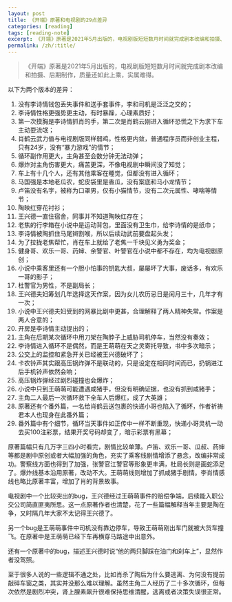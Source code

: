```yaml
---
layout: post
title: 《开端》原著和电视剧的29点差异
categories: [reading]
tags: [reading-note]
excerpt: 《开端》原著是2021年5月出版的，电视剧版短短数月时间就完成剧本改编和拍摄、后期制作，质量还如此上乘，实属难得。
permalink: /zh/:title/
---
```


> 《开端》原著是2021年5月出版的，电视剧版短短数月时间就完成剧本改编和拍摄、后期制作，质量还如此上乘，实属难得。

以下为两个版本的差异：

1. 没有李诗情钱包丢失事件和送手套事件，李和司机是泛泛之交的；
2. 李诗情性格更强势更主动，有时暴躁，心理素质好；
3. 第一次摸胸是李诗情抓肖的手，第二次是肖鹤云刚进入循环恐慌之下为求下车主动耍流氓；
4. 肖鹤云武力值与电视剧版同样弱鸡，性格更内敛，普通程序员而非创业主程，只有24岁，没有“暴力游戏”的情节；
5. 循环副作用更大，主角甚至会数分钟无法动弹；
6. 爆炸对主角伤害更大，痛苦更深，不像电视剧中瞬间没了知觉；
7. 车上有十几个人，还有其他乘客在睡觉，但都没有进入循环；
8. 马国强是本地老瓜农，蛇皮袋里是香瓜，没有案底和马小龙情节；
9. 卢笛没有名字，被称为口罩男，仅有小猫情节，没有二次元属性、哮喘等情节；
10. 陶映红穿花衬衫；
11. 王兴德一直住宿舍，同事并不知道陶映红存在；
12. 老焦的行李箱在小说中是运动背包，里面没有卫生巾，给李诗情的是纸巾；
13. 李诗情被陶抓住马尾辫割喉，所以后续动武前要盘起头发；
14. 为了拉拢老焦帮忙，肖在车上就给了老焦一千块见义勇为奖金；
15. 健身哥、欢乐一哥、药婶、余警官、叶警官在小说中都不存在，均为电视剧原创；
16. 小说中乘客里还有一个胆小怕事的钥匙大叔，屡屡坏了大事，废话多，有欢乐一哥的影子；
17. 杜警官为男性，不是副局长；
18. 王兴德夫妇筹划几年选择这天作案，因为女儿农历忌日是闰月三十，几年才有一次；
19. 小说中王兴德夫妇受到的网暴比剧中更甚，合理解释了两人精神失常。作案是两人合意的；
20. 开房是李诗情主动提出的；
21. 主角在后期某次循环中用刀架在陶脖子上威胁司机停车，当然没有奏效；
22. 李诗情进入循环不是偶然，而是王萌萌在天之灵寄托导致，书中多次暗示；
23. 公交上的监控和紧急开关已经被王兴德破坏了；
24. 卡农铃声其实跟高压锅炸弹不是联动的，只是设定在相同时间而已，扔锅进江后手机铃声依然会响；
25. 高压锅炸弹经过剧烈碰撞也会爆炸；
26. 小说中只到王萌萌可能遭遇咸猪手，但没有明确证据，也没有抓到咸猪手；
27. 主角二人最后一次循环救下全车人后爆红，成了大英雄；
28. 原著还有个番外篇，一名给肖鹤云送包裹的快递小哥也陷入了循环，作者祈祷君本人也现身在此番外篇；
29. 番外篇中有个细节，循环当天事件如正传中一样不断重现，快递小哥灵机一动去买100注彩票，结果开奖号码却变了，暗示彩票有黑幕；

原著篇幅只有几万字三四小时看完，剧情比较单薄。卢笛、欢乐一哥、瓜叔、药婶等都是剧中原创或者大幅加强的角色，充实了乘客线剧情增添了悬念，改编非常成功。警察线方面也得到了加强，张警官江警官等形象更丰满，杜局长则是画蛇添足了。爆炸线基本沿用原著，改动不大。王萌萌线则增加了抓咸猪手剧情。李肖情感线也略比原著丰富，增加了肖的背景故事。

电视剧中一个比较突出的bug，王兴德经过王萌萌事件的赔偿争端，后续能入职公交公司简直匪夷所思。这一点原著作者也清楚，花了一些篇幅解释当年主要是陶在争，又时隔几年大家不太记得王兴德了。

另一个bug是王萌萌事件中司机没有靠边停车，导致王萌萌刚出车门就被大货车撞飞。在原著中是王萌萌已经下车再横穿马路途中出意外。

还有一个原著中的bug，描述王兴德时说“他的两只脚踩在油门和刹车上”，显然作者没驾照。

至于很多人说的一些逻辑不通之处，比如肖杀了陶后为什么要逃离、为何没有提前敲碎车窗之类，其实并没那么难以理解。虽然主角二人经历了二十多次循环，但每次依然是剧烈冲突，肾上腺素飙升很难保持思维清醒，逃离或者决策失误很正常。

